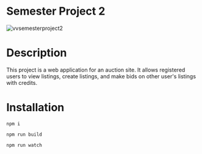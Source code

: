 # Semester Project 2

![vvsemesterproject2](https://github.com/Feycalion/semester-project-2/assets/90476295/417c68be-efd7-4edb-b6da-c6df737693a3)

# Description

This project is a web application for an auction site. It allows registered users to view listings, create listings, and make bids on other user's listings with credits.

# Installation
```npm i```

```npm run build```

```npm run watch```

